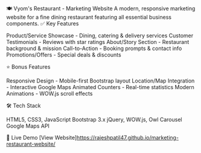🍽️ Vyom's Restaurant - Marketing Website
A modern, responsive marketing website for a fine dining restaurant featuring all essential business components.
✅ Key Features

Product/Service Showcase - Dining, catering & delivery services
Customer Testimonials - Reviews with star ratings
About/Story Section - Restaurant background & mission
Call-to-Action - Booking prompts & contact info
Promotions/Offers - Special deals & discounts

⭐ Bonus Features

Responsive Design - Mobile-first Bootstrap layout
Location/Map Integration - Interactive Google Maps
Animated Counters - Real-time statistics
Modern Animations - WOW.js scroll effects

🛠️ Tech Stack

HTML5, CSS3, JavaScript
Bootstrap 3.x
jQuery, WOW.js, Owl Carousel
Google Maps API

🚀 Live Demo
[View Website]https://rajeshpatil47.github.io/marketing-restaurant-website/
